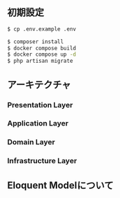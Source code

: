 ## 初期設定

```bash or zsh
$ cp .env.example .env

$ composer install
$ docker compose build
$ docker compose up -d
$ php artisan migrate
```

## アーキテクチャ

### Presentation Layer

### Application Layer
   
### Domain Layer

### Infrastructure Layer
    
## Eloquent Modelについて





